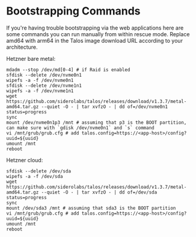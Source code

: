 # Bootstrapping Commands

If you're having trouble bootstrapping via the web applications here are some commands you can run manually from within rescue mode. Replace amd64 with arm64 in the Talos image download URL according to your architecture.

Hetzner bare metal:

```
mdadm --stop /dev/md[0-4] # if Raid is enabled
sfdisk --delete /dev/nvme0n1
wipefs -a -f /dev/nvme0n1
sfdisk --delete /dev/nvme1n1
wipefs -a -f /dev/nvme1n1
wget https://github.com/siderolabs/talos/releases/download/v1.3.7/metal-amd64.tar.gz --quiet -O - | tar xvfzO - | dd of=/dev/nvme0n1 status=progress
sync
mount /dev/nvme0n1p3 /mnt # assuming that p3 is the BOOT partition, can make sure with `gdisk /dev/nvme0n1` and `s` command
vi /mnt/grub/grub.cfg # add talos.config=https://<app-host>/config?uuid=${uuid}
umount /mnt
reboot
```

Hetzner cloud:

```
sfdisk --delete /dev/sda
wipefs -a -f /dev/sda
wget https://github.com/siderolabs/talos/releases/download/v1.3.7/metal-amd64.tar.gz --quiet -O - | tar xvfzO - | dd of=/dev/sda status=progress
sync
mount /dev/sda3 /mnt # assuming that sda3 is the BOOT partition
vi /mnt/grub/grub.cfg # add talos.config=https://<app-host>/config?uuid=${uuid}
umount /mnt
reboot
```